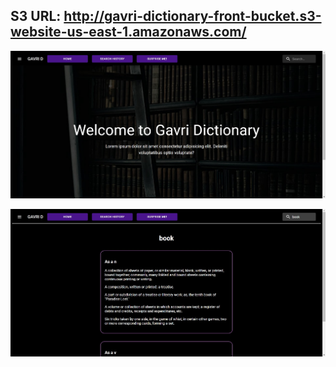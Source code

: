 ## S3 URL: http://gavri-dictionary-front-bucket.s3-website-us-east-1.amazonaws.com/

![image info](./pic/Home.jpg)

![image info](./pic/Book.jpg)

